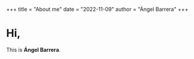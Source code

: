 +++
title = "About me"
date = "2022-11-09"
author = "Ángel Barrera"
+++

# Hi,

This is **Ángel Barrera**.
